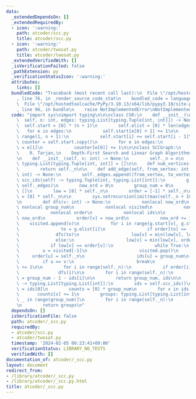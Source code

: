 ```yaml
---
data:
  _extendedDependsOn: []
  _extendedRequiredBy:
  - icon: ':warning:'
    path: atcoder/scc.py
    title: atcoder/scc.py
  - icon: ':warning:'
    path: atcoder/twosat.py
    title: atcoder/twosat.py
  _extendedVerifiedWith: []
  _isVerificationFailed: false
  _pathExtension: py
  _verificationStatusIcon: ':warning:'
  attributes:
    links: []
  bundledCode: "Traceback (most recent call last):\n  File \"/opt/hostedtoolcache/PyPy/3.10.13/x64/lib/pypy3.10/site-packages/onlinejudge_verify/documentation/build.py\"\
    , line 76, in _render_source_code_stat\n    bundled_code = language.bundle(\n\
    \  File \"/opt/hostedtoolcache/PyPy/3.10.13/x64/lib/pypy3.10/site-packages/onlinejudge_verify/languages/python.py\"\
    , line 96, in bundle\n    raise NotImplementedError\nNotImplementedError\n"
  code: "import sys\nimport typing\n\n\nclass CSR:\n    def __init__(\n          \
    \  self, n: int, edges: typing.List[typing.Tuple[int, int]]) -> None:\n      \
    \  self.start = [0] * (n + 1)\n        self.elist = [0] * len(edges)\n\n     \
    \   for e in edges:\n            self.start[e[0] + 1] += 1\n\n        for i in\
    \ range(1, n + 1):\n            self.start[i] += self.start[i - 1]\n\n       \
    \ counter = self.start.copy()\n        for e in edges:\n            self.elist[counter[e[0]]]\
    \ = e[1]\n            counter[e[0]] += 1\n\n\nclass SCCGraph:\n    '''\n    Reference:\n\
    \    R. Tarjan,\n    Depth-First Search and Linear Graph Algorithms\n    '''\n\
    \n    def __init__(self, n: int) -> None:\n        self._n = n\n        self._edges:\
    \ typing.List[typing.Tuple[int, int]] = []\n\n    def num_vertices(self) -> int:\n\
    \        return self._n\n\n    def add_edge(self, from_vertex: int, to_vertex:\
    \ int) -> None:\n        self._edges.append((from_vertex, to_vertex))\n\n    def\
    \ scc_ids(self) -> typing.Tuple[int, typing.List[int]]:\n        g = CSR(self._n,\
    \ self._edges)\n        now_ord = 0\n        group_num = 0\n        visited =\
    \ []\n        low = [0] * self._n\n        order = [-1] * self._n\n        ids\
    \ = [0] * self._n\n\n        sys.setrecursionlimit(max(self._n + 1000, sys.getrecursionlimit()))\n\
    \n        def dfs(v: int) -> None:\n            nonlocal now_ord\n           \
    \ nonlocal group_num\n            nonlocal visited\n            nonlocal low\n\
    \            nonlocal order\n            nonlocal ids\n\n            low[v] =\
    \ now_ord\n            order[v] = now_ord\n            now_ord += 1\n        \
    \    visited.append(v)\n            for i in range(g.start[v], g.start[v + 1]):\n\
    \                to = g.elist[i]\n                if order[to] == -1:\n      \
    \              dfs(to)\n                    low[v] = min(low[v], low[to])\n  \
    \              else:\n                    low[v] = min(low[v], order[to])\n\n\
    \            if low[v] == order[v]:\n                while True:\n           \
    \         u = visited[-1]\n                    visited.pop()\n               \
    \     order[u] = self._n\n                    ids[u] = group_num\n           \
    \         if u == v:\n                        break\n                group_num\
    \ += 1\n\n        for i in range(self._n):\n            if order[i] == -1:\n \
    \               dfs(i)\n\n        for i in range(self._n):\n            ids[i]\
    \ = group_num - 1 - ids[i]\n\n        return group_num, ids\n\n    def scc(self)\
    \ -> typing.List[typing.List[int]]:\n        ids = self.scc_ids()\n        group_num\
    \ = ids[0]\n        counts = [0] * group_num\n        for x in ids[1]:\n     \
    \       counts[x] += 1\n        groups: typing.List[typing.List[int]] = [[] for\
    \ _ in range(group_num)]\n        for i in range(self._n):\n            groups[ids[1][i]].append(i)\n\
    \n        return groups\n"
  dependsOn: []
  isVerificationFile: false
  path: atcoder/_scc.py
  requiredBy:
  - atcoder/scc.py
  - atcoder/twosat.py
  timestamp: '2024-02-05 08:23:41+09:00'
  verificationStatus: LIBRARY_NO_TESTS
  verifiedWith: []
documentation_of: atcoder/_scc.py
layout: document
redirect_from:
- /library/atcoder/_scc.py
- /library/atcoder/_scc.py.html
title: atcoder/_scc.py
---
```


